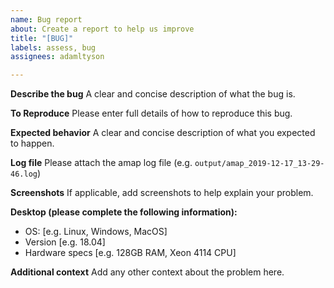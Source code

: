 ```yaml
---
name: Bug report
about: Create a report to help us improve
title: "[BUG]"
labels: assess, bug
assignees: adamltyson

---
```


**Describe the bug**
A clear and concise description of what the bug is.

**To Reproduce**
Please enter full details of how to reproduce this bug.

**Expected behavior**
A clear and concise description of what you expected to happen.

**Log file**
Please attach the amap log file (e.g. `output/amap_2019-12-17_13-29-46.log`)

**Screenshots**
If applicable, add screenshots to help explain your problem.

**Desktop (please complete the following information):**
 - OS: [e.g. Linux, Windows, MacOS]
 - Version [e.g. 18.04]
- Hardware specs [e.g. 128GB RAM, Xeon 4114 CPU]

**Additional context**
Add any other context about the problem here.
